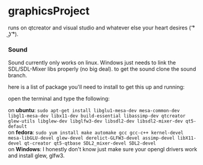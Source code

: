 # graphicsProject
runs on qtcreator and visual studio and whatever else your heart desires ( ͡° ͜ʖ ͡°).
</br>

### Sound
Sound currently only works on linux. Windows just needs to link the SDL/SDL-Mixer libs properly (no big deal). to get the sound clone the sound branch.</br>

here is a list of package you'll need to install to get this up and running:</br>

open the terminal and type the following: </br>

on **ubuntu**: 
`sudo apt-get install libglu1-mesa-dev mesa-common-dev libgl1-mesa-dev libx11-dev build-essential libassimp-dev qtcreator glew-utils libglew-dev libglfw3-dev libsdl2-dev libsdl2-mixer-dev qt5-default` </br>
on **fedora**: 
`sudo yum install make automake gcc gcc-c++ kernel-devel mesa-libGLU-devel glew-devel derelict-GLFW3-devel assimp-devel libX11-devel qt-creator qt5-qtbase SDL2_mixer-devel SDL2-devel`</br>
on **Windows**:
I honestly don't know just make sure your opengl drivers work and install glew, glfw3. </br>

